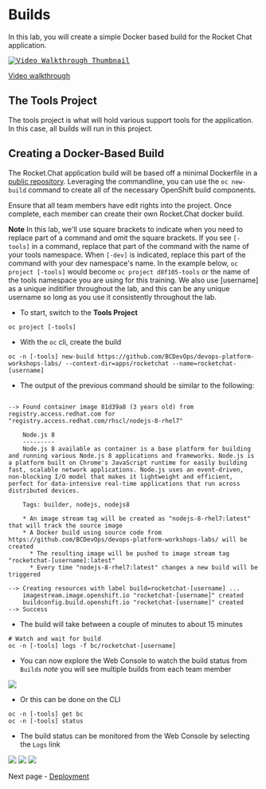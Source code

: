 # Builds
In this lab, you will create a simple Docker based build for the Rocket Chat application.

<kbd>[![Video Walkthrough Thumbnail](././images/02_builds_thumb.png)](https://youtu.be/j7a74_I6MYw)<kbd>

[Video walkthrough](https://youtu.be/j7a74_I6MYw)

## The Tools Project
The tools project is what will hold various support tools for the application. In this case, all builds will run in this project.

## Creating a Docker-Based Build
The Rocket.Chat application build will be based off a minimal Dockerfile in a [public repository](https://github.com/BCDevOps/devops-platform-workshops-labs/tree/master/apps/rocketchat). 
Leveraging the commandline, you can use the `oc new-build` command to create all of the necessary 
OpenShift build components. 

Ensure that all team members have edit rights into the project. Once complete, 
each member can create their own Rocket.Chat docker build. 

**Note** In this lab, we'll use square brackets to indicate when you need to replace part of a command and omit the square brackets. If you see `[-tools]` in a command, replace that part of the command with the name of your tools namespace. When `[-dev]` is indicated, replace this part of the command with your dev namespace's name. In the example below, `oc project [-tools]` would become `oc project d8f105-tools` or the name of the tools namespace you are using for this training. We also use [username] as a unique inditifier throughout the lab, and this can be any unique username so long as you use it consistently throughout the lab. 

- To start, switch to the __Tools Project__

```
oc project [-tools]
```

- With the `oc` cli, create the build

```oc:cli
oc -n [-tools] new-build https://github.com/BCDevOps/devops-platform-workshops-labs/ --context-dir=apps/rocketchat --name=rocketchat-[username]
```

- The output of the previous command should be similar to the following: 

```

--> Found container image 81d39a8 (3 years old) from registry.access.redhat.com for "registry.access.redhat.com/rhscl/nodejs-8-rhel7"

    Node.js 8
    ---------
    Node.js 8 available as container is a base platform for building and running various Node.js 8 applications and frameworks. Node.js is a platform built on Chrome's JavaScript runtime for easily building fast, scalable network applications. Node.js uses an event-driven, non-blocking I/O model that makes it lightweight and efficient, perfect for data-intensive real-time applications that run across distributed devices.

    Tags: builder, nodejs, nodejs8

    * An image stream tag will be created as "nodejs-8-rhel7:latest" that will track the source image
    * A Docker build using source code from https://github.com/BCDevOps/devops-platform-workshops-labs/ will be created
      * The resulting image will be pushed to image stream tag "rocketchat-[username]:latest"
      * Every time "nodejs-8-rhel7:latest" changes a new build will be triggered

--> Creating resources with label build=rocketchat-[username] ...
    imagestream.image.openshift.io "rocketchat-[username]" created
    buildconfig.build.openshift.io "rocketchat-[username]" created
--> Success
```

- The build will take between a couple of minutes to about 15 minutes
```oc:cli
# Watch and wait for build
oc -n [-tools] logs -f bc/rocketchat-[username]
```
- You can now explore the Web Console to watch the build status from `Builds`
*note* you will see multiple builds from each team member

<kbd>![](./images/01_builds.png)</kbd>

- Or this can be done on the CLI

```
oc -n [-tools] get bc
oc -n [-tools] status
```

- The build status can be monitored from the Web Console by selecting  the `Logs` link

<kbd>![](./images/01_build_logs.png)</kbd>
<kbd>![](./images/01_build_logs_02.png)</kbd>
<kbd>![](./images/01_build_logs_03.png)</kbd>

Next page - [Deployment](./03_deployment.md)
